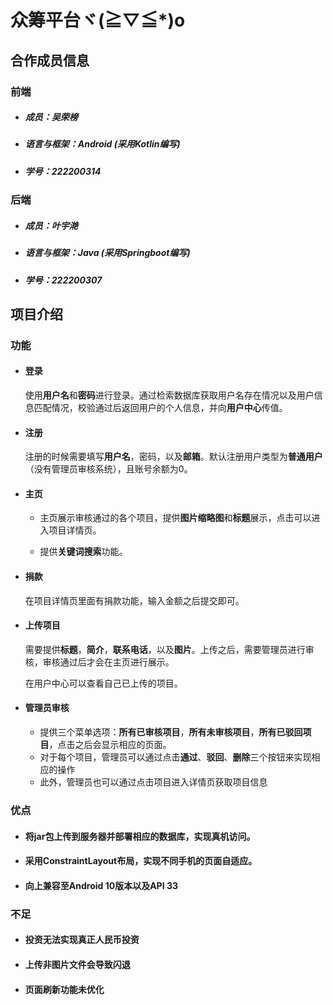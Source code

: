 # 众筹平台ヾ(≧▽≦*)o

## 合作成员信息

### 前端

- ##### 成员：吴荣榜

- ##### 语言与框架：Android (采用Kotlin编写)

- ##### 学号：222200314

### 后端

- ##### 成员：叶宇滟

- ##### 语言与框架：Java (采用Springboot编写)

- ##### 学号：222200307

## 项目介绍

### 功能

- #### 登录

  使用**用户名**和**密码**进行登录。通过检索数据库获取用户名存在情况以及用户信息匹配情况，校验通过后返回用户的个人信息，并向**用户中心**传值。

- #### 注册

  注册的时候需要填写**用户名**，密码，以及**邮箱**。默认注册用户类型为**普通用户**（没有管理员审核系统），且账号余额为0。

- #### 主页

  - 主页展示审核通过的各个项目，提供**图片缩略图**和**标题**展示，点击可以进入项目详情页。

  - 提供**关键词搜索**功能。

- #### 捐款

  在项目详情页里面有捐款功能，输入金额之后提交即可。

- #### 上传项目

  需要提供**标题**，**简介**，**联系电话**，以及**图片**。上传之后，需要管理员进行审核，审核通过后才会在主页进行展示。

  在用户中心可以查看自己已上传的项目。

- #### 管理员审核

  - 提供三个菜单选项：**所有已审核项目**，**所有未审核项目**，**所有已驳回项目**，点击之后会显示相应的页面。
  - 对于每个项目，管理员可以通过点击**通过**、**驳回**、**删除**三个按钮来实现相应的操作
  - 此外，管理员也可以通过点击项目进入详情页获取项目信息

### 优点

- #### 将jar包上传到服务器并部署相应的数据库，实现真机访问。

- #### 采用ConstraintLayout布局，实现不同手机的页面自适应。

- #### 向上兼容至Android 10版本以及API 33

### 不足

- #### 投资无法实现真正人民币投资

- #### 上传非图片文件会导致闪退

- #### 页面刷新功能未优化







